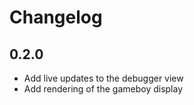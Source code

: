 # Changelog

## 0.2.0

* Add live updates to the debugger view
* Add rendering of the gameboy display